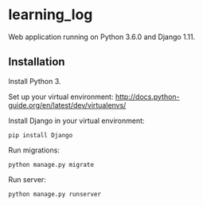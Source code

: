 # learning_log

Web application running on Python 3.6.0 and Django 1.11.

## Installation
Install Python 3.

Set up your virtual environment: http://docs.python-guide.org/en/latest/dev/virtualenvs/

Install Django in your virtual environment:

    pip install Django

Run migrations:

    python manage.py migrate
    
Run server:

    python manage.py runserver
